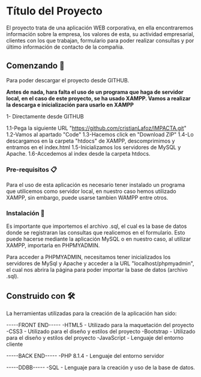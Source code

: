 # Título del Proyecto

El proyecto trata de una aplicación WEB corporativa, en ella encontraremos información sobre la empresa, los valores de esta, su actividad empresarial,
clientes con los que trabajan, formulario para poder realizar consultas y por último información de contacto de la compañia.

## Comenzando 🚀

Para poder descargar el proyecto desde GITHUB.

**Antes de nada, hara falta el uso de un programa que haga de servidor local, en el caso de este proyecto, se ha usado XAMPP.
Vamos a realizar la descarga e inicialización para usarlo en XAMPP**


1- Directamente desde GITHUB

1.1-Pega la siguiente URL "https://github.com/cristianLafoz/IMPACTA.git"
1.2-Vamos al apartado "Code"
1.3-Hacemos click en "Download ZIP"
1.4-Lo descargamos en la carpeta "htdocs" de XAMPP, descomprimimos y entramos en el index.html
1.5-Inicializamos los servidores de MySQL y Apache.
1.6-Accedemos al index desde la carpeta htdocs.

### Pre-requisitos 📋

Para el uso de esta aplicación es necesario tener instalado un programa que utilicemos como servidor local, en nuestro caso hemos utilizado XAMPP, sin embargo, puede usarse tambien WAMPP entre otros.

### Instalación 🔧

Es importante que importemos el archivo .sql, el cual es la base de datos donde se registraran las consultas que realicemos en el formulario.
Esto puede hacerse mediante la aplicación MySQL o en nuestro caso, al utilizar XAMPP, importarla en PHPMYADMIN.

Para acceder a PHPMYADMIN, necesitamos tener inicializados los servidores de MySql y Apache y acceder a la URL "localhost/phpmyadmin", el cual nos abrira la página para poder importar la base de datos (archivo .sql).

## Construido con 🛠️

La herramientas utilizadas para la creación de la aplicación han sido:

-----FRONT END-----
-HTML5 - Utilizado para la maquetación del proyecto
-CSS3 - Utilizado para el diseño y estilos del proyecto
-Bootstrap - Utilizado para el diseño y estilos del proyecto
-JavaScript - Lenguaje del entorno cliente

-----BACK END-----
-PHP 8.1.4 - Lenguaje del entorno servidor

-----DDBB-----
-SQL - Lenguaje para la creación y uso de la base de datos.


